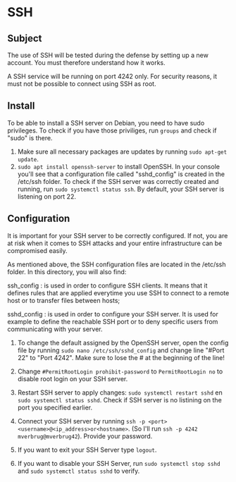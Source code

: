 # SSH

## Subject
The use of SSH will be tested during the defense by setting up a new account. You must therefore understand how it works.

A SSH service will be running on port 4242 only. For security reasons, it must not be possible to connect using SSH as root.

## Install
To be able to install a SSH server on Debian, you need to have sudo privileges. To check if you have those priviliges, run `groups` and check if "sudo" is there.

1. Make sure all necessary packages are updates by running `sudo apt-get update`.
2. `sudo apt install openssh-server` to install OpenSSH. In your console you'll see that a configuration file called "sshd_config" is created in the /etc/ssh folder.
To check if the SSH server was correctly created and running, run `sudo systemctl status ssh`. By default, your SSH server is listening on port 22.


## Configuration
It is important for your SSH server to be correctly configured. If not, you are at risk when it comes to SSH attacks and your entire infrastructure can be compromised easily.

As mentioned above, the SSH configuration files are located in the /etc/ssh folder. In this directory, you will also find:

ssh_config : is used in order to configure SSH clients. It means that it defines rules that are applied everytime you use SSH to connect to a remote host or to transfer files between hosts;

sshd_config : is used in order to configure your SSH server. It is used for example to define the reachable SSH port or to deny specific users from communicating with your server.

1. To change the default assigned by the OpenSSH server, open the config file by running `sudo nano /etc/ssh/sshd_config` and change line "#Port 22" to "Port 4242". Make sure to lose the # at the beginning of the line!
2. Change `#PermitRootLogin prohibit-password` to `PermitRootLogin no` to disable root login on your SSH server.
3. Restart SSH server to apply changes: `sudo systemctl restart sshd` en `sudo systemctl status sshd`. Check if SSH server is no listining on the port you specified earlier.
4. Connect your SSH server by running `ssh -p <port> <username>@<ip_address>or<hostname>`. (So I'll run `ssh -p 4242 mverbrug@mverbrug42`). Provide your password.

5. If you want to exit your SSH Server type `logout`.
6. If you want to disable your SSH Server, run `sudo systemctl stop sshd` and `sudo systemctl status sshd` to verify.
